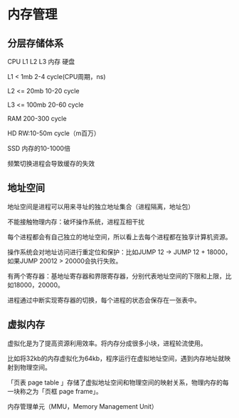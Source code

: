 # 内存管理



## 分层存储体系

CPU L1 L2 L3 内存 硬盘

L1 < 1mb 2-4 cycle(CPU周期，ns)

L2 <= 20mb 10-20 cycle

L3 <= 100mb 20-60 cycle

RAM 200-300 cycle

HD RW:10-50m cycle（m百万）

SSD 内存的10-1000倍

频繁切换进程会导致缓存的失效



## 地址空间

地址空间是进程可以用来寻址的独立地址集合（进程隔离，地址包）

不能接触物理内存：破坏操作系统，进程互相干扰

每个进程都会有自己独立的地址空间，所以看上去每个进程都在独享计算机资源。

操作系统会对地址访问进行重定位和保护：比如JUMP 12 -> JUMP 12 + 18000，如果JUMP 20012 > 20000会执行失败。

有两个寄存器：基地址寄存器和界限寄存器，分别代表地址空间的下限和上限，比如18000，20000。

进程通过中断实现寄存器的切换，每个进程的状态会保存在一张表中。



## 虚拟内存

虚拟化是为了提高资源利用效率。将内存分成很多小块，进程轮流使用。

比如将32kb的内存虚拟化为64kb，程序运行在虚拟地址空间，遇到内存地址就映射到物理空间。

「页表 page table 」存储了虚拟地址空间和物理空间的映射关系，物理内存的每一块称之为「页框 page frame」。

内存管理单元（MMU，Memory Management Unit）







